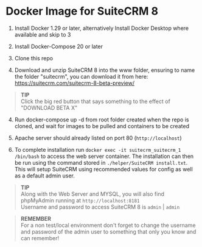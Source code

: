 # Docker Image for SuiteCRM 8

1. Install Docker 1.29 or later, alternatively Install Docker Desktop where available and skip to 3

2. Install Docker-Compose 20 or later

3. Clone this repo

4. Download and unzip SuiteCRM 8 into the www folder, ensuring to name the folder "suitecrm", you can download it from here: https://suitecrm.com/suitecrm-8-beta-preview/
> **TIP** \
> Click the big red button that says something to the effect of "DOWNLOAD BETA X"

4. Run docker-compose up -d
from root folder created when the repo is cloned,
and wait for images to be pulled and containers to be created

5. Apache server should already listed on port 80 (`http://localhost`)

6. To complete installation run `docker exec -it suitecrm_suitecrm_1 /bin/bash` to access the web server container. The installation can then be run using the command stored in `./helper/SuiteCRM install.txt`. This will setup SuiteCRM using recommended values for config as well as a default admin user.
>**TIP** \
>Along with the Web Server and MYSQL, you will also find phpMyAdmin running at `http://localhost:8181` \
>Username and password to access SuiteCRM 8 is `admin` | `admin`

> **REMEMBER** \
> For a non test/local environment don't forget to change the username and password of the admin user to something that only you know and can remember!






